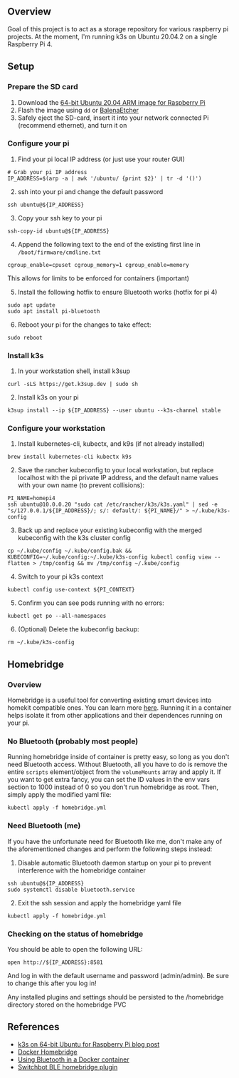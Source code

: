 ## Overview

Goal of this project is to act as a storage repository for various raspberry pi projects. At the moment, I'm running k3s on Ubuntu 20.04.2 on a single Raspberry Pi 4.

## Setup

### Prepare the SD card
1. Download the [64-bit Ubuntu 20.04 ARM image for Raspberry Pi](https://ubuntu.com/download/raspberry-pi)
2. Flash the image using `dd` or [BalenaEtcher](https://www.balena.io/etcher/)
3. Safely eject the SD-card, insert it into your network connected Pi (recommend ethernet), and turn it on

### Configure your pi
1. Find your pi local IP address (or just use your router GUI)
```
# Grab your pi IP address
IP_ADDRESS=$(arp -a | awk '/ubuntu/ {print $2}' | tr -d '()')
```
2. ssh into your pi and change the default password
```
ssh ubuntu@${IP_ADDRESS}
```
3. Copy your ssh key to your pi
```
ssh-copy-id ubuntu@${IP_ADDRESS}
```
4. Append the following text to the end of the existing first line in `/boot/firmware/cmdline.txt`
```
cgroup_enable=cpuset cgroup_memory=1 cgroup_enable=memory
```
This allows for limits to be enforced for containers (important)

5. Install the following hotfix to ensure Bluetooth works (hotfix for pi 4)
```
sudo apt update
sudo apt install pi-bluetooth
```
6. Reboot your pi for the changes to take effect:
```
sudo reboot
```

### Install k3s
1. In your workstation shell, install k3sup
```
curl -sLS https://get.k3sup.dev | sudo sh
```
2. Install k3s on your pi
```
k3sup install --ip ${IP_ADDRESS} --user ubuntu --k3s-channel stable
```

### Configure your workstation
1. Install kubernetes-cli, kubectx, and k9s (if not already installed)
```
brew install kubernetes-cli kubectx k9s
```
2. Save the rancher kubeconfig to your local workstation, but replace localhost with the pi private IP address, and the default name values with your own name (to prevent collisions):
```
PI_NAME=homepi4
ssh ubuntu@10.0.0.20 "sudo cat /etc/rancher/k3s/k3s.yaml" | sed -e "s/127.0.0.1/${IP_ADDRESS}/; s/: default/: ${PI_NAME}/" > ~/.kube/k3s-config
```
3. Back up and replace your existing kubeconfig with the merged kubeconfig with the k3s cluster config
```
cp ~/.kube/config ~/.kube/config.bak && KUBECONFIG=~/.kube/config:~/.kube/k3s-config kubectl config view --flatten > /tmp/config && mv /tmp/config ~/.kube/config
```
4. Switch to your pi k3s context
```
kubectl config use-context ${PI_CONTEXT}
```
5. Confirm you can see pods running with no errors:
```
kubectl get po --all-namespaces
```
6. (Optional) Delete the kubeconfig backup:
```
rm ~/.kube/k3s-config
```

## Homebridge

### Overview

Homebridge is a useful tool for converting existing smart devices into homekit compatible ones. You can learn more [here](https://homebridge.io). Running it in a container helps isolate it from other applications and their dependences running on your pi.

### No Bluetooth (probably most people)

Running homebridge inside of container is pretty easy, so long as you don't need Bluetooth access. Without Bluetooth, all you have to do is remove the entire `scripts` element/object from the `volumeMounts` array and apply it. If you want to get extra fancy, you can set the ID values in the env vars section to 1000 instead of 0 so you don't run homebridge as root. Then, simply apply the modified yaml file:
```
kubectl apply -f homebridge.yml
```

### Need Bluetooth (me)

If you have the unfortunate need for Bluetooth like me, don't make any of the aforementioned changes and perform the following steps instead:
1. Disable automatic Bluetooth daemon startup on your pi to prevent interference with the homebridge container
```
ssh ubuntu@${IP_ADDRESS}
sudo systemctl disable bluetooth.service
```
2. Exit the ssh session and apply the homebridge yaml file
```
kubectl apply -f homebridge.yml
```

### Checking on the status of homebridge

You should be able to open the following URL:
```
open http://${IP_ADDRESS}:8581
```
And log in with the default username and password (admin/admin). Be sure to change this after you log in!

Any installed plugins and settings should be persisted to the /homebridge directory stored on the homebridge PVC

## References

* [k3s on 64-bit Ubuntu for Raspberry Pi blog post](https://blog.alexellis.io/falco-at-the-edge-arm64/)
* [Docker Homebridge](https://github.com/oznu/docker-homebridge)
* [Using Bluetooth in a Docker container](https://stackoverflow.com/a/64126744)
* [Switchbot BLE homebridge plugin](https://github.com/OpenWonderLabs/homebridge-switchbot-ble)
